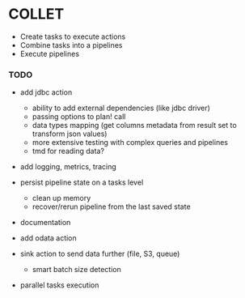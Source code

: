 # COLLET

- Create tasks to execute actions
- Combine tasks into a pipelines
- Execute pipelines

### TODO
- add jdbc action
  - ability to add external dependencies (like jdbc driver)
  - passing options to plan! call
  - data types mapping (get columns metadata from result set to transform json values)
  - more extensive testing with complex queries and pipelines
  - tmd for reading data?

- add logging, metrics, tracing
- persist pipeline state on a tasks level
  - clean up memory
  - recover/rerun pipeline from the last saved state

- documentation
- add odata action
- sink action to send data further (file, S3, queue)
  - smart batch size detection
- parallel tasks execution
